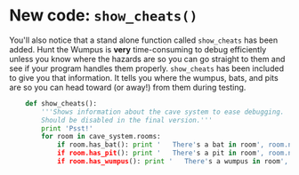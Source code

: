 # New code: `show_cheats()`

You'll also notice that a stand alone function called `show_cheats` has
been added. Hunt the Wumpus is **very** time-consuming to debug efficiently
unless you know where the hazards are so you can go straight to them and
see if your program handles them properly. `show_cheats` has been
included to give you that information. It tells you where the wumpus,
bats, and pits are so you can head toward (or away!) from them during
testing.

```python
    def show_cheats():
        '''Shows information about the cave system to ease debugging.
        Should be disabled in the final version.'''
        print 'Psst!'
        for room in cave_system.rooms:
            if room.has_bat(): print '   There's a bat in room', room.number
            if room.has_pit(): print '   There's a pit in room', room.number
            if room.has_wumpus(): print '   There's a wumpus in room', room.number
```